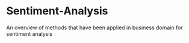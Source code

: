 # Sentiment-Analysis
An overview of methods that have been applied in business domain for sentiment analysis 
